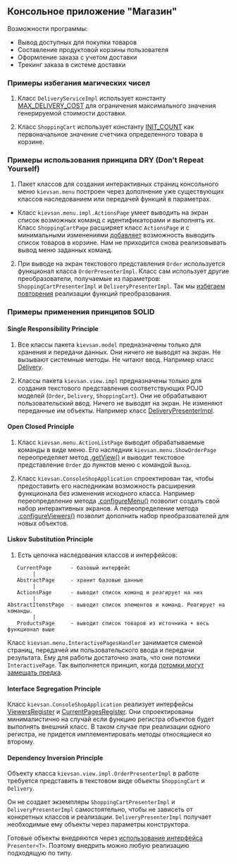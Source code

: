 ﻿## Консольное приложение "Магазин"

Возможности программы:

- Вывод доступных для покупки товаров
- Составление продуктовой корзины пользователя
- Оформление заказа с учетом доставки
- Трекинг заказа в системе доставки

### Примеры избегания магических чисел

1. Класс `DeliveryServiceImpl` использует константу [MAX_DELIVERY_COST](https://github.com/kievsan/jd_jpat_task41_solid/service/DeliveryServiceImpl.java#L21) для ограничения максимального значения генерируемой стоимости доставки.

2. Класс `ShoppingCart` использует константу [INIT_COUNT](https://github.com/kievsan/jd_jpat_task41_solid/model/ShoppingCart.java#L24) как первоначальное значение счетчика определенного товара в корзине.

### Примеры использования принципа DRY (Don’t Repeat Yourself)

1. Пакет классов для создания интерактивных страниц консольного меню `kievsan.menu` построен через дополнение уже существующих классов наследованием или передачей функций в параметрах.
  - Класс `kievsan.menu.impl.ActionsPage` умеет выводить на экран список возможных команд с идентификаторами и выполнять их. Класс `ShoppingCartPage` расширяет класс `ActionsPage` и с минимальными изменениями [добавляет](https://github.com/kievsan/jd_jpat_task41_solid/menu/impl/ShoppingCartPage.java#L20) возможность выводить список товаров в корзине. Нам не приходится снова реализовывать вывод меню заданных команд.
2. При выводе на экран текстового представления `Order` используется функционал класса `OrderPresenterImpl`. Класс сам использует другие преобразователи, получаемые из параметров: `ShoppingCartPresenterImpl` и `DeliveryPresenterImpl`. Так мы [избегаем повторения](https://github.com/kievsan/jd_jpat_task41_solid/view/impl/OrderPresenterImpl.java#L27) реализации функций преобразования.

### Примеры применения принципов SOLID

#### Single Responsibility Principle

1. Все классы пакета `kievsan.model` предназначены только для хранения и передачи данных. Они ничего не выводят на экран. Не вызывают системные методы. Не читают ввод. Например класс [Delivery](https://github.com/kievsan/jd_jpat_task41_solid/model/Delivery.java).

2. Классы пакета `kievsan.view.impl` предназначены только для создания текстового представления соответствующих POJO моделей (`Order`, `Delivery`, `ShoppingCart`). Они не обрабатывают пользовательский ввод. Ничего не выводят на экран. Не изменяют переданные им объекты. Например класс [DeliveryPresenterImpl](https://github.com/kievsan/jd_jpat_task41_solid/view/impl/DeliveryPresenterImpl.java).

#### Open Closed Principle

1. Класс `kievsan.menu.ActionListPage` выводит обрабатываемые команды в виде меню. Его наследник `kievsan.menu.ShowOrderPage` переопределяет метод [.getView()](https://github.com/kievsan/jd_jpat_task41_solid/menu/impl/ShowOrderPage.java#L18) и выводит текстовое представление `Order` до пунктов меню с командой `Выход`.

2. Класс `kievsan.ConsoleShopApplication` спроектирован так, чтобы предоставить его наследникам возможность расширения функционала без изменения исходного класса. Например переопределение метода [.configureMenu()](https://github.com/kievsan/jd_jpat_task41_solid/ConsoleShopApplication.java#L57)  позволит создать свой набор интерактивных экранов. А переопределение метода [.configureViewers()](https://github.com/kievsan/jd_jpat_task41_solid/ConsoleShopApplication.java#L46) позволит дополнить набор преобразователей для новых объектов.

#### Liskov Substitution Principle

1. Есть цепочка наследования классов и интерфейсов:
```
   CurrentPage      - базовый интерфейс
        |
   AbstractPage     - хранит базовые данные
        |
   ActionsPage      - выводит список команд и реагирует на них
        |
AbstractItemstPage  - выводит список элементов и команд. Реагирует на команды.
        |
   ProductsPage     - выводит список товаров из источника + весь функционал выше
```
Класс `kievsan.menu.InteractivePagesHandler` занимается сменой страниц, передачей им пользовательского ввода и передачи результата. Ему для работы достаточно знать, что они потомки `InteractivePage`. Так выполняется принцип, когда [потомки могут замещать предка](https://github.com/kievsan/jd_jpat_task41_solid/menu/CurrentPagesHandler.java#L23).

#### Interface Segregation Principle

Класс `kievsan.ConsoleShopApplication` реализует интерфейсы [ViewersRegister](https://github.com/kievsan/jd_jpat_task41_solid/view/ViewersRegister.java) и [CurrentPagesRegister](https://github.com/kievsan/jd_jpat_task41_solid/menu/CurrentPagesRegister.java). Они спроектированы минималистично на случай если функцию регистра объектов будет выполнять внешний класс. В таком случае при реализации одного регистра, не придется имплементировать методы относящиеся ко второму.

#### Dependency Inversion Principle

Объекту класса `kievsan.view.impl.OrderPresenterImpl` в работе требуется представить в текстовом виде объекты `ShoppingCart` и `Delivery`.

Он не создает экземпляры `ShoppingCartPresenterImpl` и `DeliveryPresenterImpl` самостоятельно, чтобы не зависеть от конкретных классов и реализации. `DeliveryPresenterImpl` получает необходимые ему объекты через параметры конструктора.

Готовые объекты внедряются через [использование интерфейса](https://github.com/kievsan/jd_jpat_task41_solid/view/impl/OrderViewerImpl.java#L15) `Presenter<T>`. Поэтому внедрить можно любую реализацию подходящую по типу.